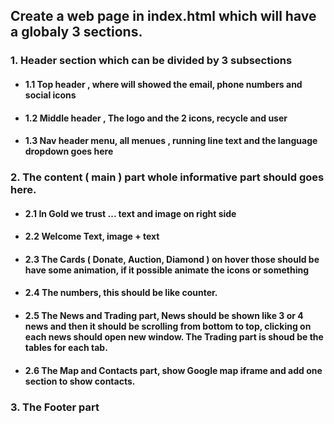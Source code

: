 ## Create a web page in index.html which will have a globaly 3 sections.
### 1. Header section which can be divided by 3 subsections
- #### 1.1 Top header , where will showed the email, phone numbers and social icons
- #### 1.2 Middle header , The logo and the 2 icons, recycle and user
- #### 1.3 Nav header menu, all menues , running line text and the language dropdown goes here
### 2. The content ( main ) part whole informative part should goes here.
- #### 2.1 In Gold we trust ... text and image on right side
- #### 2.2 Welcome Text, image + text
- #### 2.3 The Cards ( Donate, Auction, Diamond ) on hover those should be have some animation, if it possible animate the icons or something
- #### 2.4 The numbers, this should be like counter.
- #### 2.5 The News and Trading part, News should be shown like 3 or 4 news and then it should be scrolling from bottom to top, clicking on each news should open new window. The Trading part is shoud be the tables for each tab.
- #### 2.6 The Map and Contacts part, show Google map iframe and add one section to show contacts.
### 3. The Footer part
